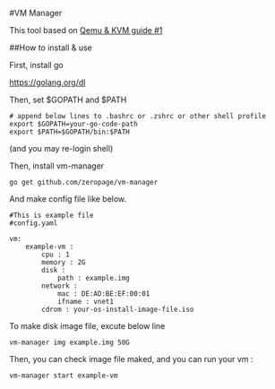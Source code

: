 #VM Manager

This tool based on [Qemu & KVM guide #1](http://www.slideshare.net/baramdori/qemu-kvm-guide-1-intro-basic)

##How to install & use

First, install go

https://golang.org/dl

Then, set $GOPATH and $PATH

```
# append below lines to .bashrc or .zshrc or other shell profile
export $GOPATH=your-go-code-path
export $PATH=$GOPATH/bin:$PATH
```
(and you may re-login shell)

Then, install vm-manager

```
go get github.com/zeropage/vm-manager
```

And make config file like below.
```
#This is example file
#config.yaml

vm:
	example-vm :
		cpu : 1
		memory : 2G
		disk :
			path : example.img
		network :
			mac : DE:AD:BE:EF:00:01
			ifname : vnet1
		cdrom : your-os-install-image-file.iso
```

To make disk image file, excute below line
```
vm-manager img example.img 50G
```

Then, you can check image file maked, and you can run your vm :
```
vm-manager start example-vm
```

